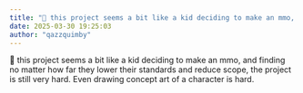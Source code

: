 ```yaml
---
title: "💭 this project seems a bit like a kid deciding to make an mmo, and..."
date: 2025-03-30 19:25:03
author: "qazzquimby"
---
```


💭 this project seems a bit like a kid deciding to make an mmo, and finding no matter how far they lower their standards and reduce scope, the project is still very hard. Even drawing concept art of a character is hard.